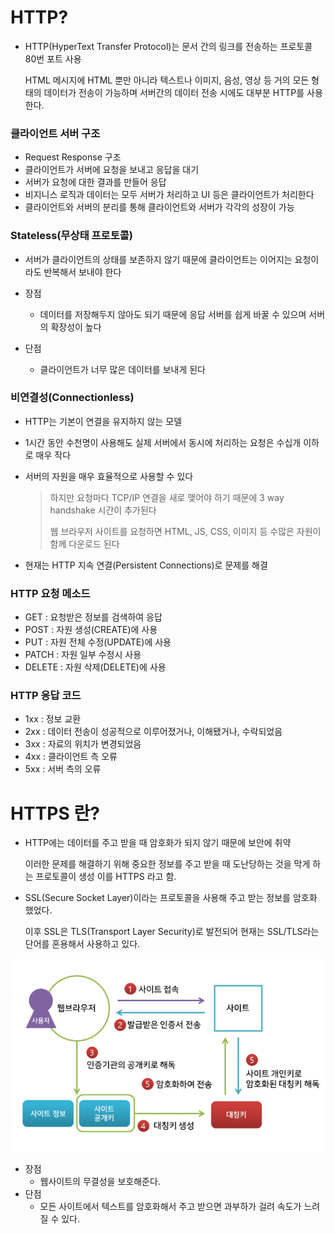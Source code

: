# HTTP?

- HTTP(HyperText Transfer Protocol)는 문서 간의 링크를 전송하는 프로토콜 80번 포트 사용

  HTML 메시지에 HTML 뿐만 아니라 텍스트나 이미지, 음성, 영상 등 거의 모든 형태의 데이터가 전송이 가능하며 서버간의 데이터 전송 시에도 대부분 HTTP를 사용한다.



### 클라이언트 서버 구조

- Request Response 구조
- 클라이언트가 서버에 요청을 보내고 응답을 대기
- 서버가 요청에 대한 결과를 만들어 응답
- 비지니스 로직과 데이터는 모두 서버가 처리하고 UI 등은 클라이언트가 처리한다
- 클라이언트와 서버의 분리를 통해 클라이언트와 서버가 각각의 성장이 가능



### Stateless(무상태 프로토콜)

- 서버가 클라이언트의 상태를 보존하지 않기 때문에 클라이언트는 이어지는 요청이라도 반복해서 보내야 한다
- 장점
  - 데이터를 저장해두지 않아도 되기 때문에 응답 서버를 쉽게 바꿀 수 있으며 서버의 확장성이 높다

- 단점
  - 클라이언트가 너무 많은 데이터를 보내게 된다



### 비연결성(Connectionless)

- HTTP는 기본이 연결을 유지하지 않는 모델

- 1시간 동안 수천명이 사용해도 실제 서버에서 동시에 처리하는 요청은 수십개 이하로 매우 작다

- 서버의 자원을 매우 효율적으로 사용할 수 있다

  > 하지만 요청마다 TCP/IP 연결을 새로 맺어야 하기 때문에 3 way handshake 시간이 추가된다
  >
  > 웹 브라우저 사이트를 요청하면 HTML, JS, CSS, 이미지 등 수많은 자원이 함께 다운로드 된다

- 현재는 HTTP 지속 연결(Persistent Connections)로 문제를 해결



### HTTP 요청 메소드

- GET : 요청받은 정보를 검색하여 응답
- POST : 자원 생성(CREATE)에 사용
- PUT : 자원 전체 수정(UPDATE)에 사용
- PATCH : 자원 일부 수정시 사용
- DELETE : 자원 삭제(DELETE)에 사용 



### HTTP 응답 코드

- 1xx : 정보 교환
- 2xx : 데이터 전송이 성공적으로 이루어졌거나, 이해됐거나, 수락되었음
- 3xx : 자료의 위치가 변경되었음
- 4xx : 클라이언트 측 오류
- 5xx : 서버 측의 오류



# HTTPS 란?

- HTTP에는 데이터를 주고 받을 때 암호화가 되지 않기 때문에 보안에 취약

  이러한 문제를 해결하기 위해 중요한 정보를 주고 받을 때 도난당하는 것을 막게 하는 프로토콜이 생성 이를 HTTPS 라고 함.

- SSL(Secure Socket Layer)이라는 프로토콜을 사용해 주고 받는 정보를 암호화 했었다.

  이후 SSL은 TLS(Transport Layer Security)로 발전되어 현재는 SSL/TLS라는 단어를 혼용해서 사용하고 있다.

![image-20221228101442044](http.assets/image-20221228101442044.png)

- 장점
  - 웹사이트의 무결성을 보호해준다.
- 단점
  - 모든 사이트에서 텍스트를 암호화해서 주고 받으면 과부하가 걸려 속도가 느려질 수 있다.